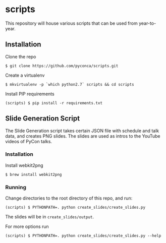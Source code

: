 # scripts

This repository will house various scripts that can be used from year-to-year.

## Installation

Clone the repo

    $ git clone https://github.com/pyconca/scripts.git

Create a virtualenv

    $ mkvirtualenv -p `which python2.7` scripts && cd scripts

Install PIP requirements

    (scripts) $ pip install -r requirements.txt

## Slide Generation Script

The Slide Generation script takes certain JSON file with schedule and talk data, and creates PNG slides. The slides are
used as intros to the YouTube videos of PyCon talks.

### Installation

Install webkit2png

    $ brew install webkit2png

### Running

Change directories to the root directory of this repo, and run:

    (scripts) $ PYTHONPATH=. python create_slides/create_slides.py

The slides will be in `create_slides/output`.

For more options run

    (scripts) $ PYTHONPATH=. python create_slides/create_slides.py --help

